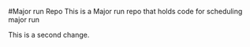 #Major run Repo
This is a Major run repo that holds code for scheduling major run

This is a second change.